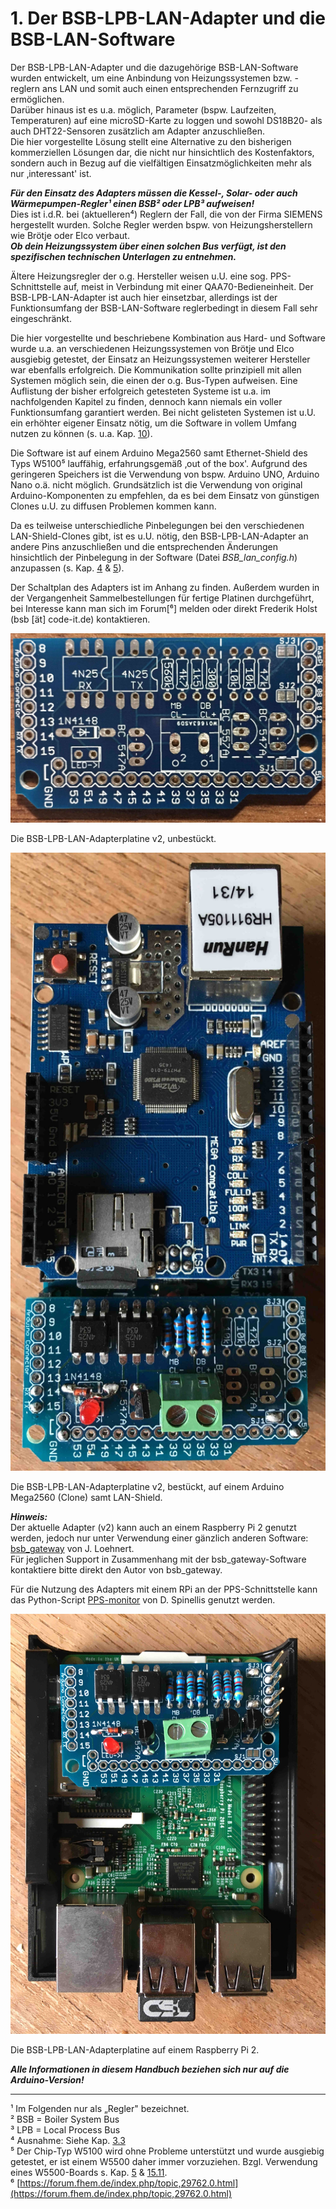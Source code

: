 # 1. Der BSB-LPB-LAN-Adapter und die BSB-LAN-Software ##
Der BSB-LPB-LAN-Adapter und die dazugehörige BSB-LAN-Software wurden
entwickelt, um eine Anbindung von Heizungssystemen bzw. -reglern ans LAN
und somit auch einen entsprechenden Fernzugriff zu ermöglichen.  
Darüber hinaus ist es u.a. möglich, Parameter (bspw. Laufzeiten,
Temperaturen) auf eine microSD-Karte zu loggen und sowohl DS18B20- als
auch DHT22-Sensoren zusätzlich am Adapter anzuschließen.  
Die hier vorgestellte Lösung stellt eine Alternative zu den bisherigen
kommerziellen Lösungen dar, die nicht nur hinsichtlich des
Kostenfaktors, sondern auch in Bezug auf die vielfältigen
Einsatzmöglichkeiten mehr als nur ‚interessant' ist.

***Für den Einsatz des Adapters müssen die Kessel-, Solar- oder auch
Wärmepumpen-Regler¹ einen BSB² oder LPB³ aufweisen!***  
Dies ist i.d.R. bei (aktuelleren⁴) Reglern der Fall,
die von der Firma SIEMENS hergestellt wurden. Solche Regler werden bspw.
von Heizungsherstellern wie Brötje oder Elco verbaut.   
***Ob dein Heizungssystem über einen solchen Bus verfügt, ist den spezifischen
technischen Unterlagen zu entnehmen.***

Ältere Heizungsregler der o.g. Hersteller weisen u.U. eine sog.
PPS-Schnittstelle auf, meist in Verbindung mit einer
QAA70-Bedieneinheit. Der BSB-LPB-LAN-Adapter ist auch hier einsetzbar,
allerdings ist der Funktionsumfang der BSB-LAN-Software 
reglerbedingt in diesem Fall sehr eingeschränkt.

Die hier vorgestellte und beschriebene Kombination aus Hard- und
Software wurde u.a. an verschiedenen Heizungssystemen von Brötje und
Elco ausgiebig getestet, der Einsatz an Heizungssystemen weiterer
Hersteller war ebenfalls erfolgreich. Die Kommunikation sollte
prinzipiell mit allen Systemen möglich sein, die einen der o.g.
Bus-Typen aufweisen. Eine Auflistung der bisher erfolgreich getesteten
Systeme ist u.a. im nachfolgenden Kapitel zu finden, dennoch kann
niemals ein voller Funktionsumfang garantiert werden. Bei nicht
gelisteten Systemen ist u.U. ein erhöhter eigener Einsatz nötig, um die
Software in vollem Umfang nutzen zu können (s. u.a. Kap. [10](kap10.md)).

Die Software ist auf einem Arduino Mega2560 samt Ethernet-Shield des
Typs W5100⁵ lauffähig, erfahrungsgemäß ‚out of the box'. Aufgrund des
geringeren Speichers ist die Verwendung von bspw. Arduino UNO, Arduino
Nano o.ä. nicht möglich.
Grundsätzlich ist die Verwendung von original Arduino-Komponenten zu
empfehlen, da es bei dem Einsatz von günstigen Clones u.U. zu diffusen
Problemen kommen kann.

Da es teilweise unterschiedliche Pinbelegungen bei den verschiedenen
LAN-Shield-Clones gibt, ist es u.U. nötig, den BSB-LPB-LAN-Adapter an
andere Pins anzuschließen und die entsprechenden Änderungen hinsichtlich
der Pinbelegung in der Software (Datei *BSB\_lan\_config.h*) anzupassen
(s. Kap. [4](kap04.md) & [5](kap05.md)).

Der Schaltplan des Adapters ist im Anhang zu finden. Außerdem wurden in
der Vergangenheit Sammelbestellungen für fertige Platinen durchgeführt,
bei Interesse kann man sich im Forum[⁶] melden oder direkt Frederik
Holst (bsb \[ät\] code-it.de) kontaktieren.

<img src="https://raw.githubusercontent.com/1coderookie/BSB-LPB-LAN/master/docs/pics/bsb-platine-unbestueckt.jpeg">

Die BSB-LPB-LAN-Adapterplatine v2, unbestückt.  
    
    
<img src="https://raw.githubusercontent.com/1coderookie/BSB-LPB-LAN/master/docs/pics/bsb-adapter-komplett-ardu.jpeg">
    
Die BSB-LPB-LAN-Adapterplatine v2, bestückt, auf einem Arduino Mega2560 (Clone) samt LAN-Shield.  
    
    
***Hinweis:***  
Der aktuelle Adapter (v2) kann auch an einem Raspberry Pi 2 genutzt
werden, jedoch nur unter Verwendung einer gänzlich anderen Software:
[bsb_gateway](https://github.com/loehnertj/bsbgateway) von J. Loehnert.  
Für jeglichen Support in Zusammenhang mit der bsb_gateway-Software
kontaktiere bitte direkt den Autor von bsb_gateway.

Für die Nutzung des Adapters mit einem RPi an der PPS-Schnittstelle kann
das Python-Script [PPS-monitor](https://github.com/dspinellis/PPS-monitor) von D. Spinellis genutzt werden.

<img src="https://raw.githubusercontent.com/1coderookie/BSB-LPB-LAN/master/docs/pics/bsb-adapter-komplett-rpi.jpeg">  
    
Die BSB-LPB-LAN-Adapterplatine auf einem Raspberry Pi 2.  
    
     
***Alle Informationen in diesem Handbuch beziehen sich nur auf die
Arduino-Version!***  

---
¹ Im Folgenden nur als „Regler" bezeichnet.  
² BSB = Boiler System Bus  
³ LPB = Local Process Bus  
⁴ Ausnahme: Siehe Kap. [3.3](kap03.md)    
⁵ Der Chip-Typ W5100 wird ohne Probleme unterstützt und wurde ausgiebig getestet, er ist einem W5500 daher immer vorzuziehen. Bzgl. Verwendung eines W5500-Boards s. Kap. [5](kap05.md) & [15.11](kap15.md#1511-ich-nutze-ein-w5500-lan-shield-was-muss-ich-tun).  
⁶ [https://forum.fhem.de/index.php/topic,29762.0.html](https://forum.fhem.de/index.php/topic,29762.0.html)
